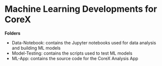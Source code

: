 # Machine Learning Developments for CoreX
**Folders**
- Data-Notebook: contains the Jupyter notebooks used for data analysis and building ML models
- Model-Testing: contains the scripts used to test ML models
- ML-App: contains the source code for the CoreX Analysis App
